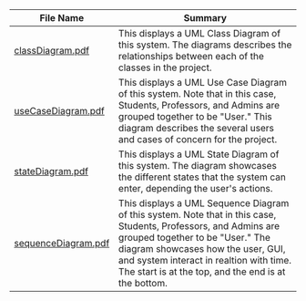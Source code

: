 | File Name  | Summary    | 
| ---------- | ---------- | 
| [classDiagram.pdf](https://github.com/Ourasa/CS151-School-Grading-Management-System/blob/main/diagrams/classDiagram.pdf) | This displays a UML Class Diagram of this system. The diagrams describes the relationships between each of the classes in the project. | 
| [useCaseDiagram.pdf](https://github.com/Ourasa/CS151-School-Grading-Management-System/blob/main/diagrams/useCaseDiagram.pdf) | This displays a UML Use Case Diagram of this system. Note that in this case, Students, Professors, and Admins are grouped together to be "User." This diagram describes the several users and cases of concern for the project.| 
| [stateDiagram.pdf](https://github.com/Ourasa/CS151-School-Grading-Management-System/blob/main/diagrams/stateDiagram.pdf) | This displays a UML State Diagram of this system. The diagram showcases the different states that the system can enter, depending the user's actions.| 
| [sequenceDiagram.pdf](https://github.com/Ourasa/CS151-School-Grading-Management-System/blob/main/diagrams/sequenceDiagram.pdf) | This displays a UML Sequence Diagram of this system. Note that in this case, Students, Professors, and Admins are grouped together to be "User." The diagram showcases how the user, GUI, and system interact in realtion with time. The start is at the top, and the end is at the bottom. |
